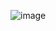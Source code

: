 ![image](https://github.com/azurelmao/azurelmao/assets/58854399/85f6c377-aa88-4fa7-8c42-c656fc302e8f)


